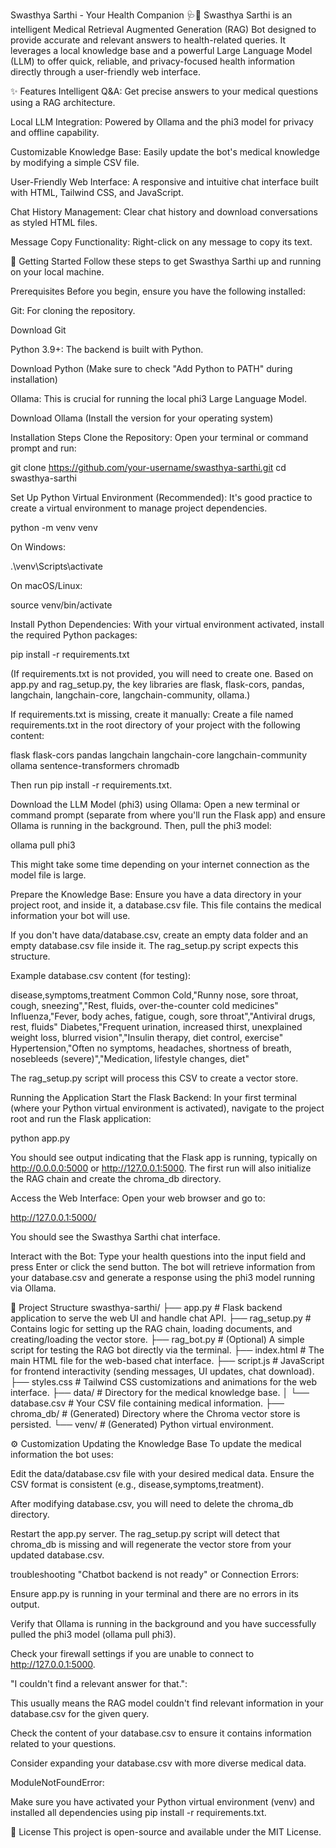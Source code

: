 Swasthya Sarthi - Your Health Companion 🩺💬
Swasthya Sarthi is an intelligent Medical Retrieval Augmented Generation (RAG) Bot designed to provide accurate and relevant answers to health-related queries. It leverages a local knowledge base and a powerful Large Language Model (LLM) to offer quick, reliable, and privacy-focused health information directly through a user-friendly web interface.

✨ Features
Intelligent Q&A: Get precise answers to your medical questions using a RAG architecture.

Local LLM Integration: Powered by Ollama and the phi3 model for privacy and offline capability.

Customizable Knowledge Base: Easily update the bot's medical knowledge by modifying a simple CSV file.

User-Friendly Web Interface: A responsive and intuitive chat interface built with HTML, Tailwind CSS, and JavaScript.

Chat History Management: Clear chat history and download conversations as styled HTML files.

Message Copy Functionality: Right-click on any message to copy its text.

🚀 Getting Started
Follow these steps to get Swasthya Sarthi up and running on your local machine.

Prerequisites
Before you begin, ensure you have the following installed:

Git: For cloning the repository.

Download Git

Python 3.9+: The backend is built with Python.

Download Python (Make sure to check "Add Python to PATH" during installation)

Ollama: This is crucial for running the local phi3 Large Language Model.

Download Ollama (Install the version for your operating system)

Installation Steps
Clone the Repository:
Open your terminal or command prompt and run:

git clone https://github.com/your-username/swasthya-sarthi.git
cd swasthya-sarthi

Set Up Python Virtual Environment (Recommended):
It's good practice to create a virtual environment to manage project dependencies.

python -m venv venv

On Windows:

.\venv\Scripts\activate

On macOS/Linux:

source venv/bin/activate

Install Python Dependencies:
With your virtual environment activated, install the required Python packages:

pip install -r requirements.txt

(If requirements.txt is not provided, you will need to create one. Based on app.py and rag_setup.py, the key libraries are flask, flask-cors, pandas, langchain, langchain-core, langchain-community, ollama.)

If requirements.txt is missing, create it manually:
Create a file named requirements.txt in the root directory of your project with the following content:

flask
flask-cors
pandas
langchain
langchain-core
langchain-community
ollama
sentence-transformers
chromadb

Then run pip install -r requirements.txt.

Download the LLM Model (phi3) using Ollama:
Open a new terminal or command prompt (separate from where you'll run the Flask app) and ensure Ollama is running in the background. Then, pull the phi3 model:

ollama pull phi3

This might take some time depending on your internet connection as the model file is large.

Prepare the Knowledge Base:
Ensure you have a data directory in your project root, and inside it, a database.csv file. This file contains the medical information your bot will use.

If you don't have data/database.csv, create an empty data folder and an empty database.csv file inside it. The rag_setup.py script expects this structure.

Example database.csv content (for testing):

disease,symptoms,treatment
Common Cold,"Runny nose, sore throat, cough, sneezing","Rest, fluids, over-the-counter cold medicines"
Influenza,"Fever, body aches, fatigue, cough, sore throat","Antiviral drugs, rest, fluids"
Diabetes,"Frequent urination, increased thirst, unexplained weight loss, blurred vision","Insulin therapy, diet control, exercise"
Hypertension,"Often no symptoms, headaches, shortness of breath, nosebleeds (severe)","Medication, lifestyle changes, diet"

The rag_setup.py script will process this CSV to create a vector store.

Running the Application
Start the Flask Backend:
In your first terminal (where your Python virtual environment is activated), navigate to the project root and run the Flask application:

python app.py

You should see output indicating that the Flask app is running, typically on http://0.0.0.0:5000 or http://127.0.0.1:5000. The first run will also initialize the RAG chain and create the chroma_db directory.

Access the Web Interface:
Open your web browser and go to:

http://127.0.0.1:5000/

You should see the Swasthya Sarthi chat interface.

Interact with the Bot:
Type your health questions into the input field and press Enter or click the send button. The bot will retrieve information from your database.csv and generate a response using the phi3 model running via Ollama.

📁 Project Structure
swasthya-sarthi/
├── app.py              # Flask backend application to serve the web UI and handle chat API.
├── rag_setup.py        # Contains logic for setting up the RAG chain, loading documents, and creating/loading the vector store.
├── rag_bot.py          # (Optional) A simple script for testing the RAG bot directly via the terminal.
├── index.html          # The main HTML file for the web-based chat interface.
├── script.js           # JavaScript for frontend interactivity (sending messages, UI updates, chat download).
├── styles.css          # Tailwind CSS customizations and animations for the web interface.
├── data/               # Directory for the medical knowledge base.
│   └── database.csv    # Your CSV file containing medical information.
├── chroma_db/          # (Generated) Directory where the Chroma vector store is persisted.
└── venv/               # (Generated) Python virtual environment.

⚙️ Customization
Updating the Knowledge Base
To update the medical information the bot uses:

Edit the data/database.csv file with your desired medical data. Ensure the CSV format is consistent (e.g., disease,symptoms,treatment).

After modifying database.csv, you will need to delete the chroma_db directory.

Restart the app.py server. The rag_setup.py script will detect that chroma_db is missing and will regenerate the vector store from your updated database.csv.

troubleshooting
"Chatbot backend is not ready" or Connection Errors:

Ensure app.py is running in your terminal and there are no errors in its output.

Verify that Ollama is running in the background and you have successfully pulled the phi3 model (ollama pull phi3).

Check your firewall settings if you are unable to connect to http://127.0.0.1:5000.

"I couldn't find a relevant answer for that.":

This usually means the RAG model couldn't find relevant information in your database.csv for the given query.

Check the content of your database.csv to ensure it contains information related to your questions.

Consider expanding your database.csv with more diverse medical data.

ModuleNotFoundError:

Make sure you have activated your Python virtual environment (venv) and installed all dependencies using pip install -r requirements.txt.

📄 License
This project is open-source and available under the MIT License.
